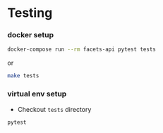 # Testing

### docker setup
```bash
docker-compose run --rm facets-api pytest tests
```
or
```bash
make tests
```

### virtual env setup
- Checkout `tests` directory
```bash
pytest 
```
